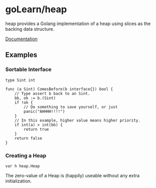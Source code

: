 # goLearn/heap

heap provides a Golang implementation of a heap using
slices as the backing data structure.

[Documentation](http://godoc.org/github.com/RMMoreton/goLearn/heap)

## Examples

### Sortable Interface

	type Sint int

	func (a Sint) ComesBefore(b interface{}) bool {
		// Type assert b back to an Sint.
		bb, ok := b.(Sint)
		if !ok {
			// Do something to save yourself, or just
			panic("AHHHH!!!!")
		}
		// In this example, higher value means higher priority.
		if int(a) > int(bb) {
			return true
		}
		return false
	}

### Creating a Heap

	var h heap.Heap

The zero-value of a Heap is (happily) useable without any extra initialization.